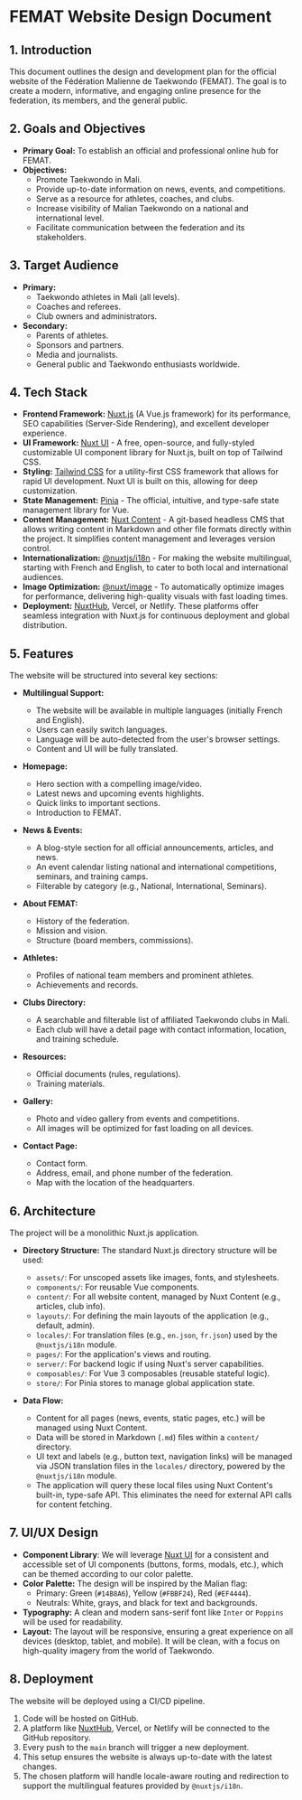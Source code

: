# FEMAT Website Design Document

## 1. Introduction

This document outlines the design and development plan for the official website of the Fédération Malienne de Taekwondo (FEMAT). The goal is to create a modern, informative, and engaging online presence for the federation, its members, and the general public.

## 2. Goals and Objectives

*   **Primary Goal:** To establish an official and professional online hub for FEMAT.
*   **Objectives:**
    *   Promote Taekwondo in Mali.
    *   Provide up-to-date information on news, events, and competitions.
    *   Serve as a resource for athletes, coaches, and clubs.
    *   Increase visibility of Malian Taekwondo on a national and international level.
    *   Facilitate communication between the federation and its stakeholders.

## 3. Target Audience

*   **Primary:**
    *   Taekwondo athletes in Mali (all levels).
    *   Coaches and referees.
    *   Club owners and administrators.
*   **Secondary:**
    *   Parents of athletes.
    *   Sponsors and partners.
    *   Media and journalists.
    *   General public and Taekwondo enthusiasts worldwide.

## 4. Tech Stack

*   **Frontend Framework:** [Nuxt.js](https://nuxtjs.org/) (A Vue.js framework) for its performance, SEO capabilities (Server-Side Rendering), and excellent developer experience.
*   **UI Framework:** [Nuxt UI](https://ui.nuxt.com/) - A free, open-source, and fully-styled customizable UI component library for Nuxt.js, built on top of Tailwind CSS.
*   **Styling:** [Tailwind CSS](https://tailwindcss.com/) for a utility-first CSS framework that allows for rapid UI development. Nuxt UI is built on this, allowing for deep customization.
*   **State Management:** [Pinia](https://pinia.vuejs.org/) - The official, intuitive, and type-safe state management library for Vue.
*   **Content Management:** [Nuxt Content](https://content.nuxt.com/) - A git-based headless CMS that allows writing content in Markdown and other file formats directly within the project. It simplifies content management and leverages version control.
*   **Internationalization:** [@nuxtjs/i18n](https://i18n.nuxtjs.org/) - For making the website multilingual, starting with French and English, to cater to both local and international audiences.
*   **Image Optimization:** [@nuxt/image](https://image.nuxt.com/) - To automatically optimize images for performance, delivering high-quality visuals with fast loading times.
*   **Deployment:** [NuxtHub](https://admin.hub.nuxt.com/), Vercel, or Netlify. These platforms offer seamless integration with Nuxt.js for continuous deployment and global distribution.

## 5. Features

The website will be structured into several key sections:

*   **Multilingual Support:**
    *   The website will be available in multiple languages (initially French and English).
    *   Users can easily switch languages.
    *   Language will be auto-detected from the user's browser settings.
    *   Content and UI will be fully translated.

*   **Homepage:**
    *   Hero section with a compelling image/video.
    *   Latest news and upcoming events highlights.
    *   Quick links to important sections.
    *   Introduction to FEMAT.

*   **News & Events:**
    *   A blog-style section for all official announcements, articles, and news.
    *   An event calendar listing national and international competitions, seminars, and training camps.
    *   Filterable by category (e.g., National, International, Seminars).

*   **About FEMAT:**
    *   History of the federation.
    *   Mission and vision.
    *   Structure (board members, commissions).

*   **Athletes:**
    *   Profiles of national team members and prominent athletes.
    *   Achievements and records.

*   **Clubs Directory:**
    *   A searchable and filterable list of affiliated Taekwondo clubs in Mali.
    *   Each club will have a detail page with contact information, location, and training schedule.

*   **Resources:**
    *   Official documents (rules, regulations).
    *   Training materials.

*   **Gallery:**
    *   Photo and video gallery from events and competitions.
    *   All images will be optimized for fast loading on all devices.

*   **Contact Page:**
    *   Contact form.
    *   Address, email, and phone number of the federation.
    *   Map with the location of the headquarters.

## 6. Architecture

The project will be a monolithic Nuxt.js application.

*   **Directory Structure:** The standard Nuxt.js directory structure will be used:
    *   `assets/`: For unscoped assets like images, fonts, and stylesheets.
    *   `components/`: For reusable Vue components.
    *   `content/`: For all website content, managed by Nuxt Content (e.g., articles, club info).
    *   `layouts/`: For defining the main layouts of the application (e.g., default, admin).
    *   `locales/`: For translation files (e.g., `en.json`, `fr.json`) used by the `@nuxtjs/i18n` module.
    *   `pages/`: For the application's views and routing.
    *   `server/`: For backend logic if using Nuxt's server capabilities.
    *   `composables/`: For Vue 3 composables (reusable stateful logic).
    *   `store/`: For Pinia stores to manage global application state.

*   **Data Flow:**
    *   Content for all pages (news, events, static pages, etc.) will be managed using Nuxt Content.
    *   Data will be stored in Markdown (`.md`) files within a `content/` directory.
    *   UI text and labels (e.g., button text, navigation links) will be managed via JSON translation files in the `locales/` directory, powered by the `@nuxtjs/i18n` module.
    *   The application will query these local files using Nuxt Content's built-in, type-safe API. This eliminates the need for external API calls for content fetching.

## 7. UI/UX Design

*   **Component Library**: We will leverage [Nuxt UI](https://ui.nuxt.com/) for a consistent and accessible set of UI components (buttons, forms, modals, etc.), which can be themed according to our color palette.
*   **Color Palette:** The design will be inspired by the Malian flag:
    *   Primary: Green (`#14B8A6`), Yellow (`#FBBF24`), Red (`#EF4444`).
    *   Neutrals: White, grays, and black for text and backgrounds.
*   **Typography:** A clean and modern sans-serif font like `Inter` or `Poppins` will be used for readability.
*   **Layout:** The layout will be responsive, ensuring a great experience on all devices (desktop, tablet, and mobile). It will be clean, with a focus on high-quality imagery from the world of Taekwondo.

## 8. Deployment

The website will be deployed using a CI/CD pipeline.
1.  Code will be hosted on GitHub.
2.  A platform like [NuxtHub](https://admin.hub.nuxt.com/), Vercel, or Netlify will be connected to the GitHub repository.
3.  Every push to the `main` branch will trigger a new deployment.
4.  This setup ensures the website is always up-to-date with the latest changes.
5.  The chosen platform will handle locale-aware routing and redirection to support the multilingual features provided by `@nuxtjs/i18n`. 